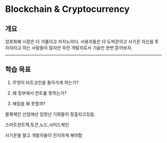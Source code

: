 # Blockchain & Cryptocurrency

## 개요
암호화폐 시장은 다 거품이고 카지노이다.  사용자들은 다 도박꾼이고 사기꾼 자신을 투자자라고 하는 사람들이 많지만 우린 개발자로서 기술만 한번 뜯어보자.

_____
## 학습 목표
1. 무엇이 비트코인을 돌아가게 하는가?

2. 왜 정부에서 컨트롤 못하는가?

3. 해킹을 왜 못할까?

블록체인 산업에선 엄청난 기회들이 창출되고있음.

스마트컨트렉,토큰,노드,사이드체인

사기꾼들 말고 개발자들이 진지하게 해야함
